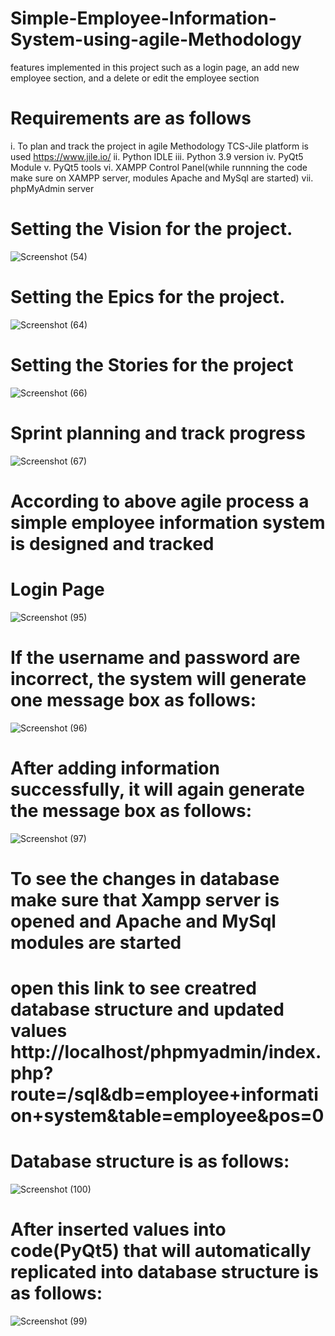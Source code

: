 # Simple-Employee-Information-System-using-agile-Methodology
features implemented in this project such as a login page, an add new employee section, and a delete or edit the employee section
# Requirements are as follows
i.    To plan and track the project in agile Methodology TCS-Jile platform is used https://www.jile.io/ 
ii.	  Python IDLE
iii.	Python 3.9 version
iv.	  PyQt5 Module
v.	  PyQt5 tools
vi.	  XAMPP Control Panel(while runnning the code make sure on XAMPP server, modules Apache and MySql are started)
vii.	phpMyAdmin server
# Setting the Vision for the project.
![Screenshot (54)](https://github.com/Sakshikadam80/Simple-Employee-Information-System-using-Agile-Methodology/assets/91478993/00c4df81-b7e5-4035-9602-2963bfe43f69)
# Setting the Epics for the project.
![Screenshot (64)](https://github.com/Sakshikadam80/Simple-Employee-Information-System-using-Agile-Methodology/assets/91478993/3caa32cb-7d66-4909-920b-316f7ee6261d)
# Setting the Stories for the project
![Screenshot (66)](https://github.com/Sakshikadam80/Simple-Employee-Information-System-using-Agile-Methodology/assets/91478993/f9d979ae-cc2a-4a88-b9ec-20652dd19f7d)
# Sprint planning and track progress
![Screenshot (67)](https://github.com/Sakshikadam80/Simple-Employee-Information-System-using-Agile-Methodology/assets/91478993/4e1d5a00-a3b4-4d07-ad73-647fe63aa1a1)
# According to above agile process a simple employee information system is designed and tracked
# Login Page
![Screenshot (95)](https://github.com/Sakshikadam80/Simple-Employee-Information-System/assets/91478993/d9169728-b98d-439f-a259-9cc8fa79bfdb)
# If the username and password are incorrect, the system will generate one message box as follows:​
![Screenshot (96)](https://github.com/Sakshikadam80/Simple-Employee-Information-System/assets/91478993/7c21921f-2c8e-42bc-a8d4-1df993b2b839)
# After adding information successfully, it will again generate the message box as follows:    
![Screenshot (97)](https://github.com/Sakshikadam80/Simple-Employee-Information-System/assets/91478993/10a14279-f462-40fd-ba37-fc3fd7a5b956)
# To see the changes in database make sure that Xampp server is opened and Apache and MySql modules are started
# open this link to see creatred database structure and updated values http://localhost/phpmyadmin/index.php?route=/sql&db=employee+information+system&table=employee&pos=0
# Database structure is as follows:
![Screenshot (100)](https://github.com/Sakshikadam80/Simple-Employee-Information-System-using-Agile-Methodology/assets/91478993/40a6a7af-a3cd-4a19-ba31-8e0d3f0f59c0)
# After inserted values into code(PyQt5) that will automatically replicated into database structure is as follows:
![Screenshot (99)](https://github.com/Sakshikadam80/Simple-Employee-Information-System-using-Agile-Methodology/assets/91478993/15b6dfe2-5adc-400b-9c94-f34a1af8aba4)
